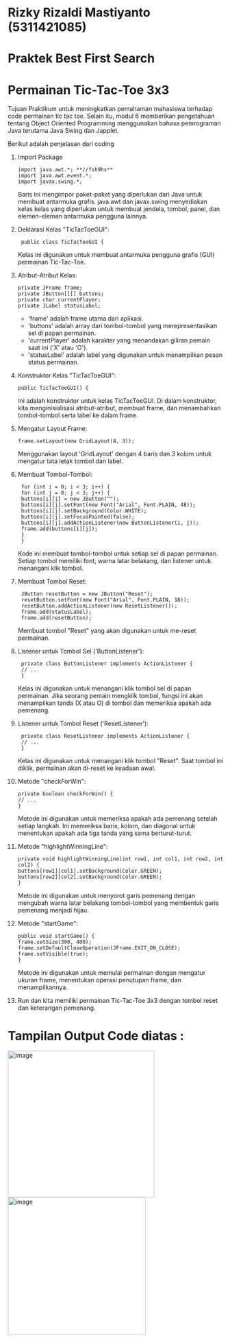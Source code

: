 # Rizky Rizaldi Mastiyanto (5311421085)
# Praktek Best First Search
# Permainan Tic-Tac-Toe 3x3
Tujuan Praktikum untuk meningkatkan pemahaman mahasiswa terhadap code permainan tic tac toe. Selain itu, modul 6
memberikan pengetahuan tentang Object Oriented Programming menggunakan bahasa pemrograman
Java terutama Java Swing dan Japplet.

Berikut adalah penjelasan dari coding

1. Import Package

       import java.awt.*; **//fsh9hs**
       import java.awt.event.*;
       import javax.swing.*;
   
   Baris ini mengimpor paket-paket yang diperlukan dari Java untuk membuat antarmuka grafis. java.awt dan javax.swing menyediakan kelas kelas yang diperlukan untuk membuat jendela, tombol, panel, dan elemen-elemen antarmuka pengguna lainnya.

2. Deklarasi Kelas "TicTacToeGUI":

        public class TicTacToeGUI {

    Kelas ini digunakan untuk membuat antarmuka pengguna grafis (GUI) permainan Tic-Tac-Toe.

3. Atribut-Atribut Kelas:

       private JFrame frame;
       private JButton[][] buttons;
       private char currentPlayer;
       private JLabel statusLabel;

   - 'frame' adalah frame utama dari aplikasi.
   - 'buttons' adalah array dari tombol-tombol yang merepresentasikan sel di papan permainan.
   - 'currentPlayer' adalah karakter yang menandakan giliran pemain saat ini ('X' atau 'O').
   - 'statusLabel' adalah label yang digunakan untuk menampilkan pesan status permainan.

4. Konstruktor Kelas "TicTacToeGUI":

       public TicTacToeGUI() {

    Ini adalah konstruktor untuk kelas TicTacToeGUI. Di dalam konstruktor, kita menginisialisasi atribut-atribut, membuat frame, dan menambahkan tombol-tombol serta label ke dalam frame.

5. Mengatur Layout Frame:

       frame.setLayout(new GridLayout(4, 3));

    Menggunakan layout 'GridLayout' dengan 4 baris dan 3 kolom untuk mengatur tata letak tombol dan label.

6. Membuat Tombol-Tombol:

        for (int i = 0; i < 3; i++) {
        for (int j = 0; j < 3; j++) {
        buttons[i][j] = new JButton("");
        buttons[i][j].setFont(new Font("Arial", Font.PLAIN, 48));
        buttons[i][j].setBackground(Color.WHITE);
        buttons[i][j].setFocusPainted(false);
        buttons[i][j].addActionListener(new ButtonListener(i, j));
        frame.add(buttons[i][j]);
        }
        }

    Kode ini membuat tombol-tombol untuk setiap sel di papan permainan. Setiap tombol memiliki font, warna latar belakang, dan listener untuk menangani klik tombol.

7. Membuat Tombol Reset:

        JButton resetButton = new JButton("Reset");
        resetButton.setFont(new Font("Arial", Font.PLAIN, 18));
        resetButton.addActionListener(new ResetListener());
        frame.add(statusLabel);
        frame.add(resetButton);

    Membuat tombol "Reset" yang akan digunakan untuk me-reset permainan. 

8. Listener untuk Tombol Sel ('ButtonListener'):

        private class ButtonListener implements ActionListener {
        // ...
        }

    Kelas ini digunakan untuk menangani klik tombol sel di papan permainan. Jika seorang pemain mengklik tombol, fungsi ini akan menampilkan tanda (X atau O) di tombol dan memeriksa apakah ada pemenang.

9. Listener untuk Tombol Reset ('ResetListener'):

        private class ResetListener implements ActionListener {
        // ...
        }

    Kelas ini digunakan untuk menangani klik tombol "Reset". Saat tombol ini diklik, permainan akan di-reset ke keadaan awal.

10. Metode "checkForWin":

        private boolean checkForWin() {
        // ...
        }

      Metode ini digunakan untuk memeriksa apakah ada pemenang setelah setiap langkah. Ini memeriksa baris, kolom, dan diagonal untuk menentukan apakah ada tiga tanda yang sama berturut-turut.

11. Metode "highlightWinningLine":

        private void highlightWinningLine(int row1, int col1, int row2, int col2) {
        buttons[row1][col1].setBackground(Color.GREEN);
        buttons[row2][col2].setBackground(Color.GREEN);
        }

      Metode ini digunakan untuk menyorot garis pemenang dengan mengubah warna latar belakang tombol-tombol yang membentuk garis pemenang menjadi hijau.

12. Metode "startGame":

        public void startGame() {
        frame.setSize(300, 400);
        frame.setDefaultCloseOperation(JFrame.EXIT_ON_CLOSE);
        frame.setVisible(true);
        }

      Metode ini digunakan untuk memulai permainan dengan mengatur ukuran frame, menentukan operasi penutupan frame, dan menampilkannya.
    
5. Run dan kita memiliki permainan Tic-Tac-Toe 3x3 dengan tombol reset dan keterangan pemenang.
# Tampilan Output Code diatas :
<img width="342" alt="image" src="https://github.com/RadityWisnu/Artificial-Intelligence-Tasks/assets/148683085/33b70992-a8d0-4608-9a83-b8bc702e08ca">
<img width="322" alt="image" src="https://github.com/RadityWisnu/Artificial-Intelligence-Tasks/assets/148683085/68ba1366-ea1c-4999-b28e-079bb7e9c759">

